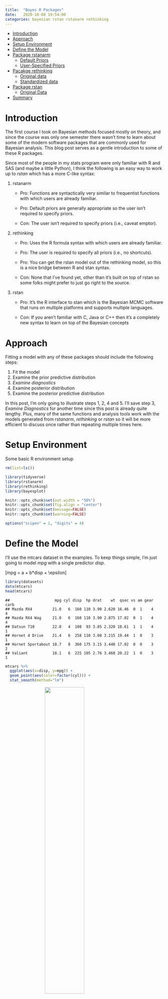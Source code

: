 ```yaml
---
title:  "Bayes R Packages"
date:   2020-10-08 19:54:00
categories: bayesian rstan rstanarm rethinking
---
```


  - [Introduction](#introduction)
  - [Approach](#approach)
  - [Setup Environment](#setup-environment)
  - [Define the Model](#define-the-model)
  - [Package rstanarm](#package-rstanarm)
      - [Default Priors](#default-priors)
      - [User-Specified Priors](#user-specified-priors)
  - [Pacakge rethinking](#package-rethinking)
      - [Original data](#original-data)
      - [Standardized data](#standardized-data)
  - [Package rstan](#package-rstan)
      - [Original Data](#original-data-1)
  - [Summary](#summary)

# Introduction

The first course I took on Bayesian methods focused mostly on theory,
and since the course was only one semester there wasn’t time to learn
about some of the modern software packages that are commonly used for
Bayesian analysis. This blog post serves as a gentle introduction to
some of these R packages.

Since most of the people in my stats program were only familiar with R
and SAS (and maybe a little Python), I think the following is an easy
way to work up to *rstan* which has a more C-like syntax:

1.  rstanarm
      - Pro: Functions are syntactically very similar to frequentist
        functions with which users are already familiar.
    
      - Pro: Default priors are generally appropriate so the user isn’t
        required to specify priors.
    
      - Con: The user isn’t required to specify priors (i.e., caveat
        emptor).
2.  rethinking
      - Pro: Uses the R formula syntax with which users are already
        familiar.
    
      - Pro: The user is required to specify all priors (i.e., no
        shortcuts).
    
      - Pro: You can get the rstan model out of the rethinking model, so
        this is a nice bridge between R and stan syntax.
    
      - Con: None that I’ve found yet, other than it’s built on top of
        rstan so some folks might prefer to just go right to the source.
3.  rstan
      - Pro: It’s the R interface to stan which is the Bayesian MCMC
        software that runs on multiple platforms and supports multiple
        languages.
    
      - Con: If you aren’t familiar with C, Java or C++ then it’s a
        completely new syntax to learn on top of the Bayesian concepts

# Approach

Fitting a model with any of these packages should include the following
steps:

1.  Fit the model
2.  Examine the prior predictive distribution
3.  *Examine diagnostics*
4.  Examine posterior distribution
5.  Examine the posterior predictive distribution

In this post, I’m only going to illustrate steps 1, 2, 4 and 5. I’ll
save step 3, *Examine Diagnostics* for another time since this post is
already quite lengthy. Plus, many of the same functions and analysis
tools work with the models generated from *rstanarm*,
*rethinking* or *rstan* so it will be more efficient to discuss once
rather than repeating multiple times here.

# Setup Environment

Some basic R environment setup

``` r
rm(list=ls())

library(tidyverse)
library(rstanarm)
library(rethinking)
library(bayesplot)

knitr::opts_chunk$set(out.width = "50%")
knitr::opts_chunk$set(fig.align = "center")
knitr::opts_chunk$set(message=FALSE)
knitr::opts_chunk$set(warning=FALSE)

options("scipen" = 1, "digits" = 4)
```

# Define the Model

I’ll use the mtcars dataset in the examples. To keep things simple, I’m
just going to model *mpg* with a single predictor *disp*.

\[mpg = a + b*disp + \epsilon\]

``` r
library(datasets)
data(mtcars)
head(mtcars)
```

    ##                    mpg cyl disp  hp drat    wt  qsec vs am gear carb
    ## Mazda RX4         21.0   6  160 110 3.90 2.620 16.46  0  1    4    4
    ## Mazda RX4 Wag     21.0   6  160 110 3.90 2.875 17.02  0  1    4    4
    ## Datsun 710        22.8   4  108  93 3.85 2.320 18.61  1  1    4    1
    ## Hornet 4 Drive    21.4   6  258 110 3.08 3.215 19.44  1  0    3    1
    ## Hornet Sportabout 18.7   8  360 175 3.15 3.440 17.02  0  0    3    2
    ## Valiant           18.1   6  225 105 2.76 3.460 20.22  1  0    3    1

``` r
mtcars %>%
  ggplot(aes(x=disp, y=mpg)) +
  geom_point(aes(color=factor(cyl))) +
  stat_smooth(method="lm")
```

<img src="{{site.baseurl}}/images/Bayes_Pkgs_Part1_files/figure-gfm/unnamed-chunk-3-1.png" width="50%" style="display: block; margin: auto;" />

Note that a linear model isn’t a great fit to the data–I’ll deal with
that in the next blog post. This post is focused on the mechanics of how
to use each package.

One more thing, let’s calculate the mean and standard deviation of both
*mpg* and *disp*. We’ll need this info later.

``` r
mu <- mtcars %>% select(mpg, disp) %>% colMeans()
sigma <- mtcars %>% select(mpg, disp) %>% apply(2,sd)

knitr::kable(cbind(mu, sigma), col.names = c("Mean", "Std Dev"))
```

|      |   Mean | Std Dev |
| :--- | -----: | ------: |
| mpg  |  20.09 |   6.027 |
| disp | 230.72 | 123.939 |

# Package rstanarm

We will use the *stan\_glm* function from the *rstanarm* package for the
linear model. As you’ll see, the syntax is very similar to *lm*.

## Default Priors

Let’s start with the default priors. When using the default priors,
*stan\_glm* automatically standardizes the parameters so we don’t need
to do that beforehand.

### Fit Model

``` r
mdl1 <- stan_glm(mpg ~ disp, data = mtcars, cores=parallel::detectCores())
```

### Prior Predictive Distribution

We can check whether or not the defaults priors seem reasonable with the
prior predictive distribution. The *prior\_summary* function shows the
default priors for the model as well as the adjusted priors after
automatic scaling. See
<http://mc-stan.org/rstanarm/articles/priors.html> if you are interested
in the details about the default and adjusted priors.

``` r
prior_summary(mdl1)
```

    ## Priors for model 'mdl1' 
    ## ------
    ## Intercept (after predictors centered)
    ##   Specified prior:
    ##     ~ normal(location = 20, scale = 2.5)
    ##   Adjusted prior:
    ##     ~ normal(location = 20, scale = 15)
    ## 
    ## Coefficients
    ##   Specified prior:
    ##     ~ normal(location = 0, scale = 2.5)
    ##   Adjusted prior:
    ##     ~ normal(location = 0, scale = 0.12)
    ## 
    ## Auxiliary (sigma)
    ##   Specified prior:
    ##     ~ exponential(rate = 1)
    ##   Adjusted prior:
    ##     ~ exponential(rate = 0.17)
    ## ------
    ## See help('prior_summary.stanreg') for more details

``` r
# Plot prior predictive distribution
N <- 100

prior_samples <- data.frame(a = rnorm(N, 20, 15),
                            b = rnorm(N, 0, 0.12))

D <- seq(min(mtcars$disp), max(mtcars$disp), length.out = N)

res <- as.data.frame(apply(prior_samples, 1, function(x) x[1] + x[2] * (D-230.7))) %>%
  mutate(disp = D) %>%
  pivot_longer(cols=c(-"disp"), names_to="iter") 

res %>%
  ggplot() +
  geom_line(aes(x=disp, y=value, group=iter), alpha=0.2) +
  labs(x="disp", y="prior predictive mpg")
```

<img src="{{site.baseurl}}/images/Bayes_Pkgs_Part1_files/figure-gfm/unnamed-chunk-7-1.png" width="50%" style="display: block; margin: auto;" />

Two observations from this plot stand out: 1) negative mpg is
unrealistic and 2) increasing mpg as displacement increases also seems
unlikely in the real-world. Later on I’ll choose a more informative
prior that incorporates this additional knowledge. But the adjusted
default priors aren’t totally unreasonable so I’ll proceed with the
analysis.

### Posterior Distribution

The Bayesian posterior point estimates for *a* and *b* are shown below.

``` r
coef(mdl1)
```

    ## (Intercept)        disp 
    ##    29.61562    -0.04135

The 89% credible intervals for all *a*, *b* and *sigma* are shown below.

``` r
knitr::kable(posterior_interval(mdl1, prob=0.89))
```

|             |     5.5% |    94.5% |
| :---------- | -------: | -------: |
| (Intercept) |  27.5252 |  31.6364 |
| disp        | \-0.0491 | \-0.0336 |
| sigma       |   2.7228 |   4.1633 |

### Posterior Predictive Distribution

Finally, let’s check the posterior predictive distribution.

``` r
newdata <- data.frame(disp=seq(min(mtcars$disp), max(mtcars$disp)))

y_rep <- as.data.frame(t(posterior_linpred(mdl1, newdata=newdata, draws=20))) %>%
  cbind(newdata) %>%
  pivot_longer(cols=starts_with("V"), names_to="grp", values_to="mpg")

y_rep %>%
  ggplot(aes(x=disp, y=mpg)) +
  geom_line(aes(group=grp), alpha=0.2) +
  geom_point(data = mtcars, aes(color=factor(cyl))) 
```

<img src="{{site.baseurl}}/images/Bayes_Pkgs_Part1_files/figure-gfm/unnamed-chunk-10-1.png" width="50%" style="display: block; margin: auto;" />

Given our assumption of a linear model (which we already know isn’t
really appropriate for this data), the resulting posterior predictive
distribution is consistent with the observed data.

## User-Specified Priors

This time I’ll specify priors instead of using the defaults. But first,
I’ll standardize both *mpg* and *disp*.

``` r
# Standardize
df <- data.frame(mtcars %>% select(mpg, disp) %>% scale())
df['cyl'] = mtcars$cyl

mdl2 <- stan_glm(mpg ~ disp, data = df,
                 prior = normal(0,1/sqrt(2)), # prior for slope
                 prior_intercept = normal(0,1/sqrt(2)), # prior for intercept
                 cores=parallel::detectCores())
```

### Prior Predictive Distribution

Again, let’s do a sanity check with the prior predictive distribution.

``` r
prior_summary(mdl2)
```

    ## Priors for model 'mdl2' 
    ## ------
    ## Intercept (after predictors centered)
    ##  ~ normal(location = 0, scale = 0.71)
    ## 
    ## Coefficients
    ##  ~ normal(location = 0, scale = 0.71)
    ## 
    ## Auxiliary (sigma)
    ##  ~ exponential(rate = 1)
    ## ------
    ## See help('prior_summary.stanreg') for more details

``` r
# Plot prior predictive distribution
N <- 100

prior_samples <- data.frame(a = rnorm(N, 0, 1/sqrt(2)),
                            b = rnorm(N, 0, 1/sqrt(2)))

D <- seq(min(df$disp), max(df$disp), length.out = N)

res <- as.data.frame(apply(prior_samples, 1, function(x) x[1] + x[2] * (D))) %>%
  mutate(disp = D) %>%
  pivot_longer(cols=c(-"disp"), names_to="iter") 

res %>%
  ggplot() +
  geom_line(aes(x=disp, y=value, group=iter), alpha=0.2) +
  labs(x="disp", y="prior predictive mpg")
```

<img src="{{site.baseurl}}/images/Bayes_Pkgs_Part1_files/figure-gfm/unnamed-chunk-13-1.png" width="50%" style="display: block; margin: auto;" />

Remember, I standardized *mpg* & *disp* so that’s why the scales are
different in this plot. Also, the negative values of *mpg* aren’t
necessarily unrealistic after standardization. However, the unrealistic situations 
where *mpg* increases as *disp* increases are still present. 
This is because the prior I chose for *b* is still symmetric
about 0. In a later example, I’ll choose yet another prior for *b* that
is even further refined based on real-world information.

### Posterior Distribution

Let’s check the posterior estimates:

``` r
mdl2
```

    ## stan_glm
    ##  family:       gaussian [identity]
    ##  formula:      mpg ~ disp
    ##  observations: 32
    ##  predictors:   2
    ## ------
    ##             Median MAD_SD
    ## (Intercept)  0.0    0.1  
    ## disp        -0.8    0.1  
    ## 
    ## Auxiliary parameter(s):
    ##       Median MAD_SD
    ## sigma 0.5    0.1   
    ## 
    ## ------
    ## * For help interpreting the printed output see ?print.stanreg
    ## * For info on the priors used see ?prior_summary.stanreg

And the 89% posterior credible intervals:

``` r
posterior_interval(mdl2, prob=0.89)
```

    ##                5.5%   94.5%
    ## (Intercept) -0.1580  0.1517
    ## disp        -0.9959 -0.6654
    ## sigma        0.4496  0.6862

The above are standardized, so let’s convert back to the orginal scale
and compare to the results using the defaults priors.

``` r
a_prime_mdl2 <- mu['mpg'] + sigma['mpg']*coef(mdl2)[1] - coef(mdl2)[2] * sigma['mpg'] * mu['disp'] / sigma['disp']
b_prime_mdl2 <- coef(mdl2)[2]*sigma['mpg'] / sigma['disp']

knitr::kable(cbind(coef(mdl1), c(a_prime_mdl2, b_prime_mdl2)), 
             col.names = c("Default", "User-Specified"))
```

|             |  Default | User-Specified |
| :---------- | -------: | -------------: |
| (Intercept) |  29.6156 |        29.4235 |
| disp        | \-0.0414 |       \-0.0404 |

Voila\! The results are very similar as expected.

### Posterior Predictive Distribution

Finally, let’s check the posterior predictive distribution using the
*posterior\_linepred* function.

``` r
newdata <- data.frame(disp=seq(min(df$disp), max(df$disp)))

y_rep <- as.data.frame(t(posterior_linpred(mdl2, newdata=newdata, draws=20))) %>%
  cbind(newdata) %>%
  pivot_longer(cols=starts_with("V"), names_to="grp", values_to="mpg")

y_rep %>%
  ggplot(aes(x=disp, y=mpg)) +
  geom_line(aes(group=grp), alpha=0.2) +
  geom_point(data = df, aes(color=factor(cyl))) 
```

<img src="{{site.baseurl}}/images/Bayes_Pkgs_Part1_files/figure-gfm/unnamed-chunk-17-1.png" width="50%" style="display: block; margin: auto;" />

And again, the results are consistent with our assumptions and
expectations.

# Package rethinking

## Original data

Again, I’ll start with the original data. First, define the model as
shown below. Note that the *rethinking* package requires you to define
all priors–there are no defaults. I’ll use the same priors for *a* and
*sigma* as *rstanarm’s* adjusted default priors, but now I’ll use a
uniform\[-0.1, 0\] prior for *b*.

``` r
# Define model

f <- alist(
  mpg ~ dnorm(mu, sigma),
  mu ~ a + b * (disp - 230.7),
  a ~ dnorm(20, 10),
  b ~ dunif(-0.1, 0),
  sigma ~ dexp(0.17)
)
```

``` r
# Fit model
mdl3 <- map2stan(f,mtcars)
```

### Prior Predictive Distribution

You’ll see the effect of my choice of priors in the prior predictive
distribution plot below.

``` r
# Plot prior predictive distribution
N <- 100

prior_samples <- data.frame(a = rnorm(N, 25, 15),
                            b = runif(N, -0.1, 0))

D <- seq(min(mtcars$disp), max(mtcars$disp), length.out = N)

res <- as.data.frame(apply(prior_samples, 1, function(x) x[1] + x[2] * (D))) %>%
  mutate(disp = D) %>%
  pivot_longer(cols=c(-"disp"), names_to="iter") 

res %>%
  ggplot() +
  geom_line(aes(x=disp, y=value, group=iter), alpha=0.2) +
  labs(x="disp", y="prior predictive mpg")
```

<img src="{{site.baseurl}}/images/Bayes_Pkgs_Part1_files/figure-gfm/unnamed-chunk-20-1.png" width="50%" style="display: block; margin: auto;" />

Note that now all of the slopes are non-positive. This reflects my prior
belief that *mpg* cannot increase as *disp* increases.

### Posterior Distribution

The *precis* function from the *rethinking* package gives us the point
estimate, credible intervals and some additional information.

``` r
precis(mdl3)
```

    ##           mean       sd     5.5%    94.5% n_eff Rhat4
    ## a     20.08232 0.591827 19.17169 21.04652 886.7 1.001
    ## b     -0.04105 0.004896 -0.04896 -0.03339 758.8 1.007
    ## sigma  3.35813 0.440448  2.72045  4.11441 748.3 1.000

### Posterior Predictive Distribution

Finally, we check the posterior predictive distribution using the
*extract.samples* function.

``` r
N <- 20
ppd <- as.data.frame(extract.samples(mdl3, N)) %>%
  mutate(x_lwr = c(rep(min(mtcars$disp),N)),
         x_upr = c(rep(max(mtcars$disp), N)),
         grp = 1:N) %>%
  pivot_longer(cols=starts_with("x_"), names_to="x", values_to="disp") %>%
  mutate(y = a + b * (disp - 230.7))


ggplot(data=mtcars, mapping=aes(x=disp, y=mpg)) +
  geom_point(aes(color=factor(cyl))) +
  geom_line(data=ppd, mapping=aes(x=disp, y=y, group=grp), color="black", alpha=0.2)
```

<img src="{{site.baseurl}}/images/Bayes_Pkgs_Part1_files/figure-gfm/unnamed-chunk-22-1.png" width="50%" style="display: block; margin: auto;" />

## Standardized data

Now, we’ll standardize the \(mpg\) and \(disp\) and then define the
model as follows

``` r
# Standardize 
df <- as.data.frame(mtcars %>% select(mpg, disp) %>% scale())
df['cyl'] <- mtcars$cyl

# Define model
f <- alist(
  mpg ~ dnorm(mu, sigma),
  mu ~ a + b * disp,
  a ~ dnorm(0,0.7), # map2stan doesn't like 1/sqrt(2) here so I use 0.7 instead
  b ~ dnorm(0,0.7),
  sigma ~ dexp(1)
)

# Fit model
mdl4 <- map2stan(f,df)
```

### Prior Predictive Distribution

Same as [*rstanarm* prior predictive distribution.](#prior-predictive-distribution-1)

### Posterior Distribution

``` r
precis(mdl4)
```

    ##            mean      sd    5.5%   94.5%  n_eff  Rhat4
    ## a      0.005393 0.09108 -0.1359  0.1529 1150.8 0.9996
    ## b     -0.829030 0.10559 -0.9938 -0.6524  814.6 1.0056
    ## sigma  0.555785 0.07629  0.4468  0.6818  929.2 0.9990

Again, let’s convert back to the original scale for comparison.

``` r
# Let's convert back to original scale for comparison
a_prime_mdl4 <- mu['mpg'] + sigma['mpg']*coef(mdl4)['a'] - coef(mdl4)['b'] * sigma['mpg'] * mu['disp'] / sigma['disp']
b_prime_mdl4 <- coef(mdl4)['b']*sigma['mpg'] / sigma['disp']

knitr::kable(cbind(coef(mdl3)[1:2], c(a_prime_mdl4, b_prime_mdl4)), 
             col.names = c("Default", "User-Specified"))
```

|   | Default | User-Specified |
| :- | ------: | -------------: |
| a |  20.082 |        29.4246 |
| b | \-0.041 |       \-0.0403 |

# Package rstan

First, he’s a handy [cheat
sheet](http://www.sumsar.net/files/posts/2017-bayesian-tutorial-exercises/stan_cheat_sheet2.12.pdf)
on *stan’s* syntax.

## Original Data

Remember way at the top when I said you can get the *rstan* model from
the *rethinking* model? Here it is:

``` r
#Below is output from stancode(mdl2)

(mdlstan <- stancode(mdl3))
```

    ## //2020-10-08 20:12:29
    ## data{
    ##     int<lower=1> N;
    ##     real mpg[N];
    ##     real disp[N];
    ## }
    ## parameters{
    ##     real a;
    ##     real<lower=-0.1,upper=0> b;
    ##     real<lower=0> sigma;
    ## }
    ## model{
    ##     vector[N] mu;
    ##     sigma ~ exponential( 0.17 );
    ##     // b ~ uniform( -0.1 , 0 );
    ##     a ~ normal( 20 , 10 );
    ##     for ( i in 1:N ) {
    ##         mu[i] = a + b * (disp[i] - 230.7);
    ##     }
    ##     mpg ~ normal( mu , sigma );
    ## }
    ## generated quantities{
    ##     vector[N] mu;
    ##     for ( i in 1:N ) {
    ##         mu[i] = a + b * (disp[i] - 230.7);
    ##     }
    ## }

    ## [1] "//2020-10-08 20:12:29\ndata{\n    int<lower=1> N;\n    real mpg[N];\n    real disp[N];\n}\nparameters{\n    real a;\n    real<lower=-0.1,upper=0> b;\n    real<lower=0> sigma;\n}\nmodel{\n    vector[N] mu;\n    sigma ~ exponential( 0.17 );\n    // b ~ uniform( -0.1 , 0 );\n    a ~ normal( 20 , 10 );\n    for ( i in 1:N ) {\n        mu[i] = a + b * (disp[i] - 230.7);\n    }\n    mpg ~ normal( mu , sigma );\n}\ngenerated quantities{\n    vector[N] mu;\n    for ( i in 1:N ) {\n        mu[i] = a + b * (disp[i] - 230.7);\n    }\n}\n\n"

Now let’s fit this model with *rstan*.

``` r
# Allow parallel processing if supported
options(mc.cores = parallel::detectCores())
# Save the compiled Stan program to disk
rstan_options(auto_write = TRUE)

# Note that we must reformat the data as a list
mtcars_dat <- list(N = nrow(mtcars), mpg = mtcars$mpg, disp=mtcars$disp)
fit <- stan(model_code = mdlstan, data=mtcars_dat)
```

### Prior Predictive Distribution

Same as [*rethinking* prior predictive distribution.](#prior-predictive-distribution-2)

### Posterior Distribution

``` r
print(fit, pars=c("a", "b", "sigma"), probs=c(0.055, 0.945))
```

    ## Inference for Stan model: ea0216f179c9cc087250ab0ac3760980.
    ## 4 chains, each with iter=2000; warmup=1000; thin=1; 
    ## post-warmup draws per chain=1000, total post-warmup draws=4000.
    ## 
    ##        mean se_mean   sd  5.5% 94.5% n_eff Rhat
    ## a     20.10    0.01 0.58 19.17 21.03  3327    1
    ## b     -0.04    0.00 0.00 -0.05 -0.03  3199    1
    ## sigma  3.36    0.01 0.46  2.70  4.16  3223    1
    ## 
    ## Samples were drawn using NUTS(diag_e) at Thu Oct 08 20:22:49 2020.
    ## For each parameter, n_eff is a crude measure of effective sample size,
    ## and Rhat is the potential scale reduction factor on split chains (at 
    ## convergence, Rhat=1).

``` r
plot(fit, pars=c("a", "b", "sigma"), ci_level=0.89)
```

<img src="{{site.baseurl}}/images/Bayes_Pkgs_Part1_files/figure-gfm/unnamed-chunk-29-1.png" width="50%" style="display: block; margin: auto;" />

### Posterior Predictive Distribution

``` r
# extract method keeps the chains separate, 
# as.data.frame merges them

N <- 20
ppd <- as.data.frame(fit, pars=c("a", "b")) %>% # Returns 1000 rows
  head(N) %>%  # keep first N rows
  mutate(x_lwr = c(rep(min(mtcars$disp),N)),
         x_upr = c(rep(max(mtcars$disp), N)),
         grp = 1:N) %>%
  pivot_longer(cols=starts_with("x_"), names_to="x", values_to="disp") %>%
  mutate(y = a + b * (disp - 230.7))


ggplot(data=mtcars, mapping=aes(x=disp, y=mpg)) +
  geom_point(aes(color=factor(cyl))) +
  geom_line(data=ppd, mapping=aes(x=disp, y=y, group=grp), color="black", alpha=0.2)
```

<img src="{{site.baseurl}}/images/Bayes_Pkgs_Part1_files/figure-gfm/unnamed-chunk-30-1.png" width="50%" style="display: block; margin: auto;" />

# Summary

Let’s compare the posterior point estimates for the three packages.
Recall that I used different priors for *b* in some of the examples, so
I’m summarizing the results into two tables to make sure I’m doing
apples to apples comparisons.

The first table shows the posterior estimates for a Normal prior for
*b*, and the results are very close for all three packages as expected.

|             | rstanarm (default prior) | rstanarm (user specified) | rethinking |
| :---------- | -----------------------: | ------------------------: | ---------: |
| (Intercept) |                  29.6156 |                   29.4235 |    29.4246 |
| disp        |                 \-0.0414 |                  \-0.0404 |   \-0.0403 |


The next table shows the posterior estimates when the prior for *b* was
U\[-0.1, 0\]. As expected, the results are very similar for the two
packages. Note: If you are wondering why I didn’t demonstrate *rstanarm* with this
prior, it’s because *stan\_glm* has a limited set of user-specified
prior distributions it supports.


|   | rethinking |    rstan |
| :- | ---------: | -------: |
| a |     20.082 |  20.1012 |
| b |    \-0.041 | \-0.0412 |


Finally, by comparing the two tables, we get a sense of how the choice
of prior affects the posterior. It only really affects the posterior
estimate of the intercept which is generally not of interest. The
posterior estimate for *b* is essentially the same for both priors which
tells us that observed data is driving the estimate, not the priors.
Thus, *assuming a linear model is appropriate for this data*, I would be
fairly confident that this posterior estimate for *b* is not sensitive
to my choice of prior.
